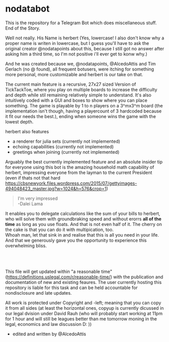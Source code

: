 # nodatabot
This is the repository for a Telegram Bot which does miscellaneous stuff.  
End of the Story.
  
Well not really. His Name is herbert (Yes, lowercase! I also don't know why a proper name is writen in lowercase,
but I guess you'll have to ask the original creator @nodatapoints about this, because I still got no answer after asking
him a third time, so I'm not positive i'll ever get to konw why.)

And he was created because we, @nodatapoints, @AlcedoAttis and Tim Gerlach (no @ found), all frequent botusers,
were itching for something more personal, more customizable and herbert is our take on that.

The current main feature is a recursive, 27x27 sized Version of TickTackToe, where you play on multiple boards to increase the
difficulty and depth while stil remaining relatively simple to understand. It's also intuitively coded
with a GUI and boxes to show where you can place something.
The game is playable by 1 to n players on a 3^mx3^m board (the implementation isn't though, having a playercount of 3 hardcoded
because it fit our needs the best.), ending when someone wins the game with the lowest depth.

herbert also features
- a renderer for julia sets (currently not implemented)
- echoing capabilities      (currently not implemented)
- greetings when joining    (currently not implemented)

Arguably the best currently implemented feature and an absolute insider tip for everyone using this bot is the amazing
household math capability of herbert, impressing everyone from the layman to the current President (even if thats not that hard
https://cbsnewyork.files.wordpress.com/2015/07/gettyimages-494048423_master.jpg?w=1024&h=576&crop=1) 

> I'm very impressed <br/> -Dalei Lama

It enables you to delegate calculations like the sum of your bills to herbert, who will solve them with groundbraking speed
and without erorrs **all of the time** as long as you use floats. And that is not even half of it.
The cherry on the cake is that you can do it with multipication, too.  
Whoah man, let that sink in and realise that this is all you need in your life.
And that we generously gave you the opportunity to experience this overwhelming bliss.

<br/> <br/> <br/>
This file will get updated within "a reasonable time" (https://definitions.uslegal.com/r/reasonable-time/)
with the publication and documentation of new and existing feaures. The user currently hosting this repository is liable
for this task and can be held accountable for nondisclosure and late updates.

All work is protected under Copyright and -left; meaning that you can copy it from all sides
(at least the horizontal ones, copyup is currently dicussed in our legal dvision under David Rauh
(who will probably start working at 11pm for 1 hour and will still be leagues better than me tomorrow moning in the legal,
economics and law discussion D: ))

- edited and written by @AlcedoAttis
